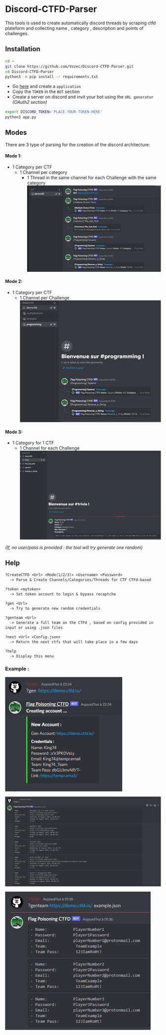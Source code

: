 # Discord-CTFD-Parser
This tools is used to create automatically discord threads by scraping ctfd plateform and collecting name , category , description and points of challenges.


## Installation
```bash
cd ~
git clone https://github.com/Vozec/Discord-CTFD-Parser.git
cd Discord-CTFD-Parser
python3 -m pip install -r requirements.txt
```
- Go [here](https://discord.com/developers/applications) and create a ``application``
- Copy the ``TOKEN`` in the ``BOT`` section
- Create a server on discord and invit your bot using the ``URL generator`` *(OAuth2 section)*
```bash
export DISCORD_TOKEN='PLACE-YOUR-TOKEN-HERE'
python3 app.py
```
## Modes
There are 3 type of parsing for the creation of the discord architecture:

#### Mode 1:
- 1 Category per CTF
  - 1 Channel per category
    - 1 Thread in the same channel for each Challenge with the same category  
![Alt text](./github/1.png)  

#### Mode 2:
- 1 Category per CTF
  - 1 Channel per Challenge
![Alt text](./github/2.png)  

#### Mode 3:
- 1 Category for 1 CTF
  - 1 Channel for each Challenge  
![Alt text](./github/3.png)  

*(If, no user/pass is provided : the tool will try generate one random)*

## Help
```
?CreateCTFD <Url> <Mode(1/2/3)> <Username> <Password>
  -> Parse & Create Channels/Categories/Threads for CTF CTFd-based
```
```
?token <mytoken>
  -> Set token account to login & bypass recaptcha
```
```
?gen <Url>
  -> Try to generate new random credentials
```
```
?genteam <Url>
  -> Generate a full team on the CTFd , based on config provided in input or using .json files
```
```
?next <Url> <Config.json>
  -> Return the next ctfs that will take place in a few days
```
```
?help
  -> Display this menu
```

### Example : 

![Alt text](./github/4.png)  

![Alt text](./github/5.png)

![Alt text](./github/6.png)
